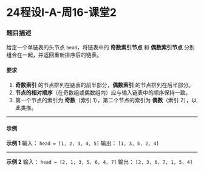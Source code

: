 # 24程设I-A-周16-课堂2

### 题目描述

给定一个单链表的头节点 `head`，将链表中的 **奇数索引节点** 和 **偶数索引节点** 分别组合在一起，并返回重新排序后的链表。

#### 要求

1. **奇数索引** 的节点排列在链表的前半部分，**偶数索引** 的节点排列在后半部分。
2. ​**节点的相对顺序**​（在奇数组或偶数组内）应与输入链表中的顺序保持一致。
3. 第一个节点的索引为 ​**奇数**​（索引 1），第二个节点的索引为 ​**偶数**​（索引 2），以此类推。

---

#### 示例

**示例 1**
输入：
`head = [1, 2, 3, 4, 5]`
输出：
`[1, 3, 5, 2, 4]`

---

**示例 2**
输入：
`head = [2, 1, 3, 5, 6, 4, 7]`
输出：
`[2, 3, 6, 7, 1, 5, 4]`


